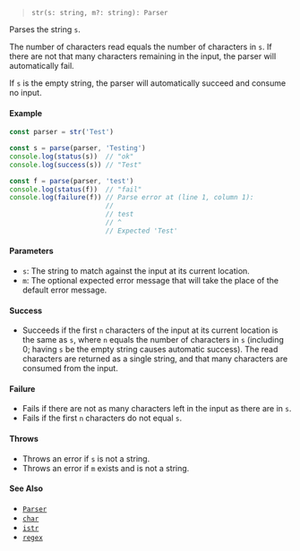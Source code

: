 <!--
 Copyright (c) 2020 Thomas J. Otterson
 
 This software is released under the MIT License.
 https://opensource.org/licenses/MIT
-->

> `str(s: string, m?: string): Parser`

Parses the string `s`.

The number of characters read equals the number of characters in `s`. If there are not that many characters remaining in the input, the parser will automatically fail.

If `s` is the empty string, the parser will automatically succeed and consume no input.

#### Example

```javascript
const parser = str('Test')

const s = parse(parser, 'Testing')
console.log(status(s))  // "ok"
console.log(success(s)) // "Test"

const f = parse(parser, 'test')
console.log(status(f))  // "fail"
console.log(failure(f)) // Parse error at (line 1, column 1):
                        //
                        // test
                        // ^
                        // Expected 'Test'
```

#### Parameters

* `s`: The string to match against the input at its current location.
* `m`: The optional expected error message that will take the place of the default error message.

#### Success

* Succeeds if the first `n` characters of the input at its current location is the same as `s`, where `n` equals the number of characters in `s` (including 0; having `s` be the empty string causes automatic success). The read characters are returned as a single string, and that many characters are consumed from the input.

#### Failure

* Fails if there are not as many characters left in the input as there are in `s`.
* Fails if the first `n` characters do not equal `s`.

#### Throws

* Throws an error if `s` is not a string.
* Throws an error if `m` exists and is not a string.

#### See Also

* [`Parser`](../types/parser.md)
* [`char`](char.md)
* [`istr`](istr.md)
* [`regex`](regex.md)